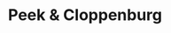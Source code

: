 ---
title: "Peek & Cloppenburg"
url: /koblenz/peek-und-cloppenburg-hohenfelder-strasse/
shop: Kleidung
---